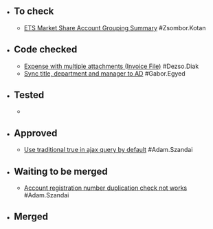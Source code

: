 - ## To check
	- [ETS Market Share Account Grouping Summary](https://gitlab.vertis.com:8443/vertis/mv2/-/merge_requests/370) #Zsombor.Kotan
- ## Code checked
	- [Expense with multiple attachments (Invoice File)](https://gitlab.vertis.com:8443/vertis/mv2/-/merge_requests/365) #Dezso.Diak
	- [Sync title, department and manager to AD](https://gitlab.vertis.com:8443/vertis/mv2/-/merge_requests/341) #Gabor.Egyed
- ## Tested
	-
- ## Approved
	- [Use traditional true in ajax query by default](https://gitlab.vertis.com:8443/vertis/mv2/-/merge_requests/400) #Adam.Szandai
- ## Waiting to be merged
	- [Account registration number duplication check not works](https://gitlab.vertis.com:8443/vertis/mv2/-/merge_requests/399) #Adam.Szandai
- ## Merged